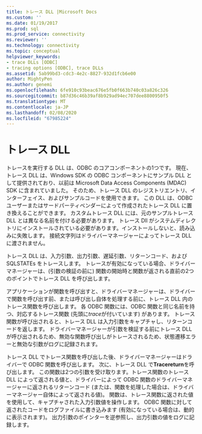 ```yaml
---
title: トレース DLL |Microsoft Docs
ms.custom: ''
ms.date: 01/19/2017
ms.prod: sql
ms.prod_service: connectivity
ms.reviewer: ''
ms.technology: connectivity
ms.topic: conceptual
helpviewer_keywords:
- trace DLLs [ODBC]
- tracing options [ODBC], trace DLLs
ms.assetid: 5ab99bd3-cdc3-4e2c-8827-932d1fcb6e00
author: MightyPen
ms.author: genemi
ms.openlocfilehash: 6fe910c93beac676e5fb0f663b740c03a826c326
ms.sourcegitcommit: b87d36c46b39af8b929ad94ec707dee8800950f5
ms.translationtype: MT
ms.contentlocale: ja-JP
ms.lasthandoff: 02/08/2020
ms.locfileid: "67985224"
---
```

# <a name="trace-dll"></a>トレース DLL
トレースを実行する DLL は、ODBC のコアコンポーネントの1つです。 現在、トレース DLL は、Windows SDK の ODBC コンポーネントにサンプル DLL として提供されており、以前は Microsoft Data Access Components (MDAC) SDK に含まれていました。 そのため、トレース DLL のレジストリエントリ、インターフェイス、およびサンプルコードを使用できます。 この DLL は、ODBC ユーザーまたはサードパーティベンダーによって作成されたトレース DLL に置き換えることができます。 カスタムトレース DLL には、元のサンプルトレース DLL とは異なる名前を付ける必要があります。 トレース Dll がシステムディレクトリにインストールされている必要があります。インストールしないと、読み込みに失敗します。 接続文字列はドライバーマネージャーによってトレース DLL に渡されません。  
  
 トレース DLL は、入力引数、出力引数、遅延引数、リターンコード、および SQLSTATEs をトレースします。 トレースが有効になっている場合、ドライバーマネージャーは、(引数の検証の前に) 関数の開始時と関数が返される直前の2つのポイントでトレース DLL を呼び出します。  
  
 アプリケーションが関数を呼び出すと、ドライバーマネージャーは、ドライバーで関数を呼び出す前、または呼び出し自体を処理する前に、トレース DLL 内のトレース関数を呼び出します。 各 ODBC 関数には、ODBC 関数と同じ名前を持つ、対応するトレース関数 (先頭に*trace*が付いています) があります。 トレース関数が呼び出されると、トレース DLL は入力引数をキャプチャし、リターンコードを返します。 ドライバーマネージャーが引数を検証する前にトレース DLL が呼び出されるため、無効な関数呼び出しがトレースされるため、状態遷移エラーと無効な引数がログに記録されます。  
  
 トレース DLL でトレース関数を呼び出した後、ドライバーマネージャーはドライバーで ODBC 関数を呼び出します。 次に、トレース DLL で**Tracereturn**を呼び出します。 この関数は2つの引数を受け取ります。トレース関数のトレース DLL によって返される値と、ドライバーによって ODBC 関数のドライバーマネージャーに返されるリターンコード (または、関数を処理した場合は、ドライバーマネージャー自体によって返される値)。 関数は、トレース関数に返された値を使用して、キャプチャされた入力引数値を操作します。 ODBC 関数に対して返されたコードをログファイルに書き込みます (有効になっている場合は、動的に表示されます)。 出力引数のポインターを逆参照し、出力引数の値をログに記録します。
